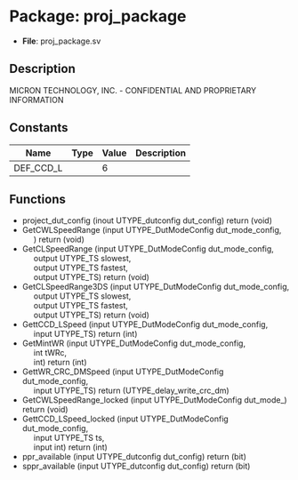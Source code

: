 # Package: proj_package

- **File**: proj_package.sv
## Description

MICRON TECHNOLOGY, INC. - CONFIDENTIAL AND PROPRIETARY INFORMATION
 

## Constants

| Name      | Type | Value | Description |
| --------- | ---- | ----- | ----------- |
| DEF_CCD_L |      | 6     |             |
## Functions
- project_dut_config <font id="function_arguments">(inout UTYPE_dutconfig dut_config)</font> <font id="function_return">return (void)</font>
- GetCWLSpeedRange <font id="function_arguments">(input UTYPE_DutModeConfig dut_mode_config,<br><span style="padding-left:20px">)</font> <font id="function_return">return (void)</font>
- GetCLSpeedRange <font id="function_arguments">(input UTYPE_DutModeConfig dut_mode_config,<br><span style="padding-left:20px"> output UTYPE_TS slowest,<br><span style="padding-left:20px"> output UTYPE_TS fastest,<br><span style="padding-left:20px"> output UTYPE_TS)</font> <font id="function_return">return (void)</font>
- GetCLSpeedRange3DS <font id="function_arguments">(input UTYPE_DutModeConfig dut_mode_config,<br><span style="padding-left:20px"> output UTYPE_TS slowest,<br><span style="padding-left:20px"> output UTYPE_TS fastest,<br><span style="padding-left:20px"> output UTYPE_TS)</font> <font id="function_return">return (void)</font>
- GettCCD_LSpeed <font id="function_arguments">(input UTYPE_DutModeConfig dut_mode_config,<br><span style="padding-left:20px"> input UTYPE_TS)</font> <font id="function_return">return (int)</font>
- GetMintWR <font id="function_arguments">(input UTYPE_DutModeConfig dut_mode_config,<br><span style="padding-left:20px"> int tWRc,<br><span style="padding-left:20px"> int)</font> <font id="function_return">return (int)</font>
- GettWR_CRC_DMSpeed <font id="function_arguments">(input UTYPE_DutModeConfig dut_mode_config,<br><span style="padding-left:20px"> input UTYPE_TS)</font> <font id="function_return">return (UTYPE_delay_write_crc_dm)</font>
- GetCWLSpeedRange_locked <font id="function_arguments">(input UTYPE_DutModeConfig dut_mode_)</font> <font id="function_return">return (void)</font>
- GettCCD_LSpeed_locked <font id="function_arguments">(input UTYPE_DutModeConfig dut_mode_config,<br><span style="padding-left:20px"> input UTYPE_TS ts,<br><span style="padding-left:20px"> input int)</font> <font id="function_return">return (int)</font>
- ppr_available <font id="function_arguments">(input UTYPE_dutconfig dut_config)</font> <font id="function_return">return (bit)</font>
- sppr_available <font id="function_arguments">(input UTYPE_dutconfig dut_config)</font> <font id="function_return">return (bit)</font>
